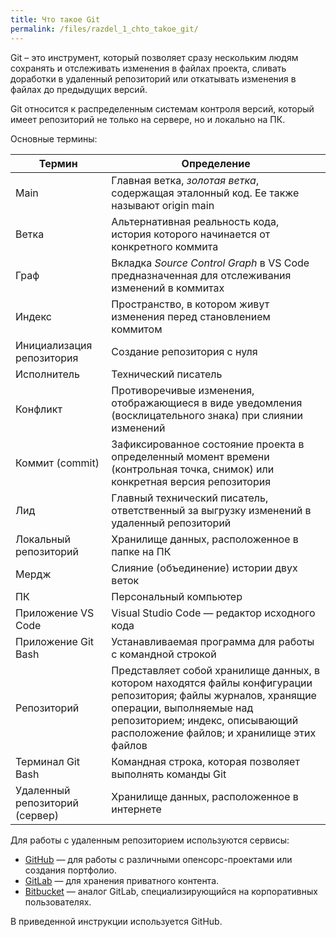 ```yaml
---
title: Что такое Git
permalink: /files/razdel_1_chto_takoe_git/
---
```


Git – это инструмент, который позволяет сразу нескольким людям сохранять и отслеживать изменения в файлах проекта, сливать доработки в удаленный репозиторий или откатывать изменения в файлах до предыдущих версий.

Git относится к распределенным системам контроля версий, который имеет репозиторий не только на сервере, но и локально на ПК. 

Основные термины:

| Термин | Определение | 
|----------|----------|
| Main    | Главная ветка, _золотая ветка_, содержащая эталонный код. Ее также называют origin main | 
| Ветка    | Альтернативная реальность кода, история которого начинается от конкретного коммита | 
| Граф    |  Вкладка _Source Control Graph_ в VS Code предназначенная для отслеживания изменений в коммитах | 
| Индекс    | Пространство, в котором живут изменения перед становлением коммитом | 
| Инициализация репозитория    | Создание репозитория с нуля| 
| Исполнитель  | Технический писатель |
| Конфликт | Противоречивые изменения, отображающиеся в виде уведомления (восклицательного знака) при слиянии изменений| 
| Коммит (commit) | Зафиксированное состояние проекта в определенный момент времени (контрольная точка, снимок) или конкретная версия репозитория | 
| Лид  | Главный технический писатель, ответственный за выгрузку изменений в удаленный репозиторий | 
| Локальный репозиторий  | Хранилище данных, расположенное в папке на ПК | 
| Мердж  | Слияние (объединение) истории двух веток | 
| ПК  | Персональный компьютер | 
| Приложение VS Code  | Visual Studio Code — редактор исходного кода |
| Приложение Git Bash  | Устанавливаемая программа для работы с командной строкой | 
| Репозиторий  | Представляет собой хранилище данных, в котором находятся файлы конфигурации репозитория; файлы журналов, хранящие операции, выполняемые над репозиторием; индекс, описывающий расположение файлов; и хранилище этих файлов | 
| Терминал Git Bash  | Командная строка, которая позволяет выполнять команды Git | 
| Удаленный репозиторий (сервер)  | Хранилище данных, расположенное в интернете | 


Для работы с удаленным репозиторием используются сервисы:

* [GitHub](https://github.com/) — для работы с различными опенсорс-проектами или создания портфолио.
* [GitLab](https://about.gitlab.com/) — для хранения приватного контента.
* [Bitbucket](https://bitbucket.org/) — аналог GitLab, специализирующийся на корпоративных пользователях.

В приведенной инструкции используется GitHub.
